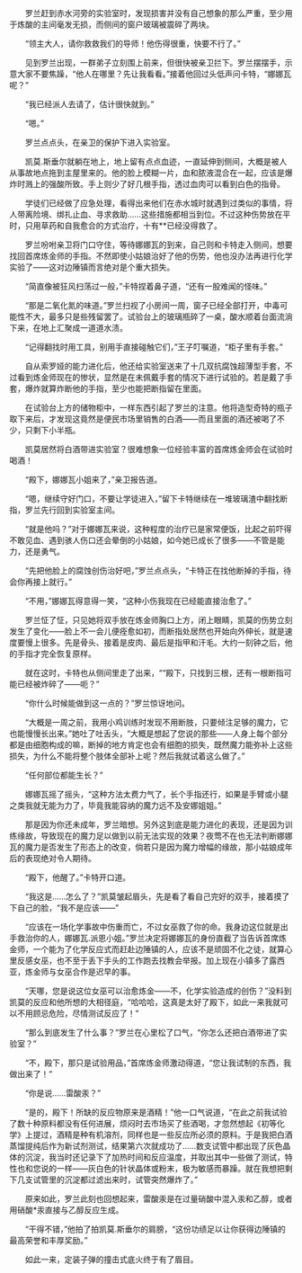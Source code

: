 　　罗兰赶到赤水河旁的实验室时，发现损害并没有自己想象的那么严重，至少用于炼酸的主间毫发无损，而侧间的窗户玻璃被震碎了两块。

　　“领主大人，请你救救我们的导师！他伤得很重，快要不行了。”

　　见到罗兰出现，一群弟子立刻围上前来，但很快被亲卫拦下。罗兰摆摆手，示意大家不要焦躁，“他人在哪里？先让我看看。”接着他回过头低声问卡特，“娜娜瓦呢？”

　　“我已经派人去请了，估计很快就到。”

　　“嗯。”

　　罗兰点点头，在亲卫的保护下进入实验室。

　　凯莫.斯垂尔就躺在地上，地上留有点点血迹，一直延伸到侧间，大概是被人从事故地点拖到主屋里来的。他的脸上模糊一片，血和脓液混合在一起，应该是爆炸时溅上的强酸所致。手上则少了好几根手指，透过血肉可以看到白色的指骨。

　　学徒们已经做了应急处理，看得出来他们在赤水城时就遇到过类似的事情，将人带离险境、绑扎止血、寻求救助……这些措施都相当到位。不过这种伤势放在平时，只用草药和自我愈合的方式治疗，十有**已经没得救了。

　　罗兰吩咐亲卫将门口守住，等待娜娜瓦的到来，自己则和卡特走入侧间，想要找回首席炼金师的手指。不然即使小姑娘治好了他的伤势，他也没办法再进行化学实验了——这对边陲镇而言绝对是个重大损失。

　　“简直像被狂风扫荡过一般，”卡特捏着鼻子道，“还有一股难闻的怪味。”

　　“那是二氧化氮的味道。”罗兰扫视了小房间一周，窗子已经全部打开，中毒可能性不大，最多只是些残留罢了。试验台上的玻璃瓶碎了一桌，酸水顺着台面流淌下来，在地上汇聚成一道道水渍。

　　“记得翻找时用工具，别用手直接碰触它们，”王子叮嘱道，“柜子里有手套。”

　　自从索罗娅的能力进化后，他还给实验室送来了十几双抗腐蚀超薄型手套，不过看到炼金师现在的惨状，显然是在未佩戴手套的情况下进行试验的。若是戴了手套，爆炸就算炸断他的手指，至少也能把断指留在里面。

　　在试验台上方的储物柜中，一样东西引起了罗兰的注意。他将造型奇特的瓶子取下来后，才发现这竟然是便民市场里销售的白酒——而且里面的酒还被喝了不少，只剩下小半瓶。

　　凯莫居然将白酒带进实验室？很难想象一位经验丰富的首席炼金师会在试验时喝酒！

　　“殿下，娜娜瓦小姐来了，”亲卫报告道。

　　“嗯，继续守好门口，不要让学徒进入，”留下卡特继续在一堆玻璃渣中翻找断指，罗兰先行回到实验室主间。

　　“就是他吗？”对于娜娜瓦来说，这种程度的治疗已是家常便饭，比起之前吓得不敢见血、遇到骇人伤口还会晕倒的小姑娘，如今她已成长了很多——不管是能力，还是勇气。

　　“先把他脸上的腐蚀创伤治好吧，”罗兰点点头，“卡特正在找他断掉的手指，待会你再接上就行。”

　　“不用，”娜娜瓦得意得一笑，“这种小伤我现在已经能直接治愈了。”

　　罗兰怔了怔，只见她将双手放在炼金师胸口上方，闭上眼睛，凯莫的伤势立刻发生了变化——脸上不一会儿便痊愈如初，而断指处居然也开始向外伸长，就是速度要慢上很多。先是骨头、接着是皮肉、最后是指甲和汗毛。大约一刻钟之后，他的手指才完全恢复原样。

　　就在这时，卡特也从侧间里走了出来，““殿下，只找到三根，还有一根断指可能已经被炸碎了——呃？”

　　“你什么时候能做到这一点的？”罗兰惊讶地问。

　　“大概是一周之前，我用小鸡训练时发现不用断肢，只要倾注足够的魔力，它也能慢慢长出来。”她吐了吐舌头，“大概是想起了您说的那些——人身上每个部分都是由细胞构成的嘛，断掉的地方肯定也会有细胞的损失，既然魔力能弥补上这些损失，为什么不能将整个肢体全部补上呢？然后我就试着这么做了。”

　　“任何部位都能生长？”

　　娜娜瓦摇了摇头，“这种方法太费力气了，长个手指还行，如果是手臂或小腿之类我就无能为力了，毕竟我能容纳的魔力远不及安娜姐姐。”

　　那是因为你还未成年，罗兰暗想。另外这到底是能力进化的表现，还是因为训练缘故，导致现在的魔力足以做到以前无法实现的效果？夜莺不在也无法判断娜娜瓦的魔力是否发生了形态上的改变，倘若只是因为魔力增幅的缘故，那小姑娘成年后的表现绝对令人期待。

　　“殿下，他醒了。”卡特开口道。

　　“我这是……怎么了？”凯莫皱起眉头，先是看了看自己完好的双手，接着摸了下自己的脸，“我不是应该——”

　　“应该在一场化学事故中伤重而亡，不过女巫救了你的命。我身边这位就是出手救治你的人，娜娜瓦.派恩小姐。”罗兰决定将娜娜瓦的身份直截了当告诉首席炼金师，一个能为了化学反应式而赶赴边陲镇的人，应该不是顽固不化之徒，就算心里反感女巫，也不至于丢下手头的工作跑去找教会举报。加上现在小镇多了露西亚，炼金师与女巫合作是迟早的事。

　　“天哪，您是说这位女巫可以治愈炼金——不，化学实验造成的创伤？”没料到凯莫的反应和他所想的大相径庭，“哈哈哈，这真是太好了殿下，如此一来我就可以不用顾忌危险，尽情测试反应了！”

　　“那么到底发生了什么事？”罗兰在心里松了口气，“你怎么还把白酒带进了实验室？”

　　“不，殿下，那只是试验用品，”首席炼金师激动得道，“您让我试制的东西，我做出来了！”

　　“你是说……雷酸汞？”

　　“是的，殿下！所缺的反应物原来是酒精！”他一口气说道，“在此之前我试验了数十种原料都没有任何进展，烦闷时去市场买了些酒喝，才忽然想起《初等化学》上提过，酒精是种有机溶剂，同样也是一些反应所必须的原料。于是我把白酒蒸馏提纯后作为新试剂测试，结果第六次就成功了……数支试管中都出现了灰色晶体的沉淀，我当时还记录下了加热时间和反应温度，并取出其中一些做了测试，特性也和您说的一样——灰白色的针状晶体或粉末，极为敏感而暴躁。就在我想把剩下几支试管里的沉淀都过滤出来时，试管突然爆炸了。”

　　原来如此，罗兰此刻也回想起来，雷酸汞是在过量硝酸中混入汞和乙醇，或者用硝酸*汞直接与乙醇反应生成。

　　“干得不错，”他拍了拍凯莫.斯垂尔的肩膀，“这份功绩足以让你获得边陲镇的最高荣誉和丰厚奖励。”

　　如此一来，定装子弹的撞击式底火终于有了眉目。
